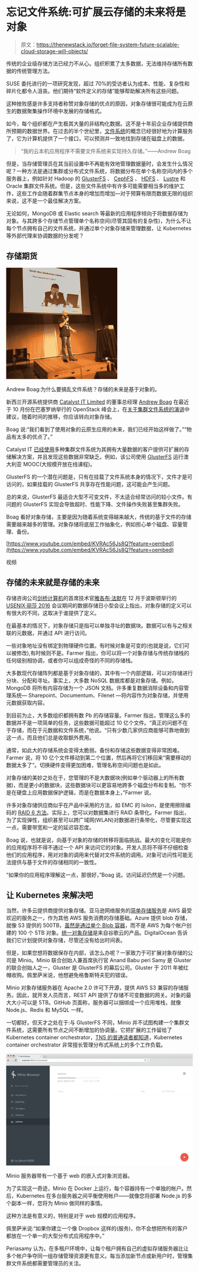 # 忘记文件系统:可扩展云存储的未来将是对象

> 原文：<https://thenewstack.io/forget-file-system-future-scalable-cloud-storage-will-objects/>

传统的企业级存储方法已经力不从心。组织积累了太多数据，无法维持存储所有数据的传统管理方法。

SUSE 委托进行的一项研究发现，超过 70%的受访者认为成本、性能、复杂性和碎片化都令人沮丧。他们期待“软件定义的存储”能够帮助解决所有这些问题。

这种挫败感是许多支持者称赞对象存储的优点的原因，对象存储很可能成为在云原生的数据聚集操作环境中发展的存储格式。

如今，每个组织都在产生极其大量的非结构化数据。这不是十年前企业存储提供商所预期的数据世界。在过去的半个世纪里，[文件系统](http://www.tldp.org/LDP/sag/html/filesystems.html)的概念已经很好地为计算服务了，它为计算机提供了一个接口，可以预测并一致地找到存储在磁盘上的数据。

> “我的云本机应用程序不需要文件系统来实现持久存储。”——Andrew Boag

但是，当存储管理员在其当前设置中不再能有效地管理数据量时，会发生什么情况呢？一种方法是通过集群或分布式文件系统，将数据分布在单个名称空间内的多个服务器上，例如针对 Hadoop 的 [GlusterFS](https://www.gluster.org/) 、 [CephFS](http://docs.ceph.com/docs/master/cephfs/) 、 [HDFS](https://hortonworks.com/apache/hdfs/) 、 [Lustre](http://lustre.org/) 和 Oracle 集群文件系统。但是，这些文件系统中有许多可能需要相当多的维护工作，这些工作会随着群集节点本身的增加而增加—对于预算有限而数据无限的组织来说，这不是一个最佳解决方案。

无论如何，MongoDB 或 Elastic search 等最新的应用程序倾向于将数据存储为对象。与其跨多个存储节点管理单个名称空间(尽管其固有的复杂性)，为什么不让每个节点拥有自己的文件系统，并通过单个对象存储来管理数据，让 Kubernetes 等外部代理来协调数据的分发呢？

## 存储期货

[![Andrew Boag: Why mess with file systems? The future of storage is object-based](img/cb0bfee20800b2e3ce63f0f356724c1f.png)](https://twitter.com/thenewstack/status/791561437177114625)

Andrew Boag:为什么要搞乱文件系统？存储的未来是基于对象的。

新西兰开源系统提供商 [Catalyst IT Limited](https://catalyst.net.nz/) 的董事总经理 [Andrew Boag](https://www.linkedin.com/in/aboag) 在最近于 10 月份在巴塞罗纳举行的 OpenStack 峰会上，在[关于集群文件系统的演讲](https://youtu.be/KVRAc56Js8Q)中建议，随着时间的推移，你应该转向对象存储。

Boag 说:“我们看到了使用对象的云原生应用的未来，我们已经开始这样做了。”“物品有太多的优点了。”

Catalyst IT [已经使用](http://www.catalyst.net.nz/blog/our-glusterfs-experiences)多种集群文件系统为其拥有大量数据的客户提供可扩展的存储解决方案，并且发现这些数据非常缺乏。例如，该公司使用 [GlusterFS](https://www.gluster.org/) 运行澳大利亚 MOOC(大规模开放在线课程)。

GlusterFS 的一个潜在问题是，只有在挂载了文件系统本身的情况下，文件才是可访问的，如果挂载的 GlusterFS 共享存在性能问题，这可能会产生问题。

总的来说，GlusterFS 最适合大型不可变文件，不太适合经常访问的较小文件。有问题的 GlusterFS 实现会导致超时、性能下降、文件操作失败甚至集群失败。

Boag 看好对象存储，主要是因为随着系统变得越来越大，传统的基于文件的存储需要越来越多的管理。对象存储将底层工作抽象化，例如担心单个磁盘、容量管理、备份。

[https://www.youtube.com/embed/KVRAc56Js8Q?feature=oembed](https://www.youtube.com/embed/KVRAc56Js8Q?feature=oembed)

视频

## 存储的未来就是存储的未来

存储咨询公司[剑桥计算机](http://www.cambridgecomputer.com)的首席技术官[雅各布·法默](https://www.linkedin.com/in/jacobfarmer)在 12 月于波斯顿举行的[USENIX·丽莎 2016](https://www.usenix.org/conference/lisa16) 会议期间的数据存储日小型会议上指出，对象存储的定义可以有很大的不同，这取决于谁提供了定义。

在最基本的情况下，对象存储只是指可以单独寻址的数据块。数据可以有与之相关联的元数据，并通过 API 进行访问。

一些对象地址没有绑定到物理硬件位置。有时候对象是可变的(也就是说，它们可以被修改),有时候则不是。Farmer 指出，你可以将一个对象存储与传统存储栈的任何级别相协调，或者你可以组成奇怪的不同的存储栈。

大多数现代存储阵列都是基于对象存储的，其中有一个内部逻辑，可以对存储进行分块、分配和寻址。事实上，大多数 NoSQL 数据库都是对象存储。例如，MongoDB 将所有内容存储为一个 JSON 文档。许多重复数据消除设备和内容管理系统— Sharepoint、Documentum、Filenet —将内容作为对象存储，并使用元数据获取内容。

到目前为止，大多数组织都拥有数 Pb 的存储容量。Farmer 指出，管理这么多的数据并不是一项简单的任务，这些数据可能超过 10 亿个文件。“真正的问题不在于存储，而在于元数据和文件系统，”他说。“只有少数几家供应商能够可靠地做到这一点，而且他们总是收取额外费用。

通常，如此大的存储系统会变得太脆弱。备份和存储这些数据变得非常困难。Farmer 说，将 10 亿个文件移动到第二个位置，然后再将它们移回来“需要移动的数据太多了”。切换硬件变得更加困难，管理名称空间问题也是如此。

对象存储的美妙之处在于，您管理的不是大数据块(例如单个驱动器上的所有数据)，而是更小的数据块，这些数据块可以更容易地跨多个磁盘分布和复制。“你不是在硬盘上应用数据保护逻辑，而是在数据本身上，”Farmer 说。

许多对象存储供应商似乎在产品中采用的方法，如 EMC 的 Isilon，是使用擦除编码的 [RAID 6 方法](http://searchstorage.techtarget.com/podcast/Erasure-coding-definition-RAID-5-RAID-6-are-most-common-forms)。实际上，您可以对数据集进行 RAID 条带化。Farmer 指出，为了实现弹性，组织甚至可以跨广域网(WLAN)对数据进行条带化，尽管要实现这一点，需要带宽和一定的延迟容忍度。

Boag 说，也就是说，向基于对象的存储的转移将面临挑战。最大的变化可能是你的应用程序将不得不通过一个 API 来访问它的对象。开发人员将不得不仔细检查他们的应用程序，用对对象的调用来代替对文件系统的调用。对象可访问性可能无法提供与基于文件的存储相同的一致性。

“如果你的应用程序理解这一点，那很好，”Boag 说。访问延迟仍然是一个问题。

## 让 Kubernetes 来解决吧

当然，许多云提供商提供对象存储。亚马逊网络服务的[简单存储服务](https://aws.amazon.com/s3/)是 AWS 最受欢迎的服务之一，作为其他 AWS 服务消费的存储基础。Azure 提供 blob 存储，就像 S3 提供的 500TB，[虽然是通过单个 Blob 容器](http://www.ctera.com/company/blog/aws-s3-ia-vs-azure-cool-blob-comparison/)，而不是 AWS 为每个帐户创建的 100 个 5TB 对象。[统一对象存储](https://cloud.google.com/storage/)是来自谷歌云的产品。DigitalOcean 告诉我们它计划提供对象存储，尽管还没有给出时间表。

但是，如果您想将数据保存在内部，该怎么办呢？一家致力于可扩展对象存储的公司是 Minio。Minio 联合创始人兼首席执行官 Anand Babu peri Samy 是 Gluster 的联合创始人之一，Gluster 是 GlusterFS 的幕后公司。Gluster 于 2011 年被红帽收购。佩里萨米说，他想避免格鲁斯特夫犯的错误。

Minio 对象存储服务器在 Apache 2.0 许可下开源，提供 AWS S3 兼容的存储服务。因此，就开发人员而言，REST API 提供了存储不可变数据的网关。对象的最大大小可以是 5TB。GitHub 页面称，服务器可以捆绑成一个应用堆栈，就像 Node.js、Redis 和 MySQL 一样。

一切都好。但天才之处在于:与 GlusterFS 不同，Minio 并不试图构建一个集群文件系统，这需要所有节点之间不断增加的协调量。它把扩展的工作留给了 Kubernetes container orchestrator，[TNS 的普通读者都知道](/category/kubernetes/)，Kubernetes container orchestrator 非常擅长管理分布式系统上的多个工作负载。

[![](img/b955bf01aeb44f126c67f29816cd7733.png)](https://github.com/minio/minio)

Minio 服务器带有一个基于 web 的嵌入式对象浏览器。

为了实现这一奇迹，Minio 在 Docker 上运行，每个容器持有一个单独的帐户。然后，Kubernetes 在多台服务器之间平衡使用帐户——就像您将部署 Node.js 的多个副本一样，您将为 Minio 做同样的事情。

这种方法是有意义的，特别是对于 web 规模的应用程序。

佩里萨米说:“如果你建立一个像 Dropbox 这样的(服务)，你不会想把所有的客户都放在一个单一的大型分布式应用程序中。”

Periasamy 认为，在多租户环境中，让每个租户拥有自己的虚拟存储服务器比让多个帐户争夺同一组存储管理资源更有意义。每当添加新节点或新用户时，管理集群文件系统都需要管理员的关注。

<svg xmlns:xlink="http://www.w3.org/1999/xlink" viewBox="0 0 68 31" version="1.1"><title>Group</title> <desc>Created with Sketch.</desc></svg>